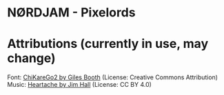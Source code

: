 # NØRDJAM - Pixelords



# Attributions (currently in use, may change)


Font: [ChiKareGo2 by Giles Booth](http://www.pentacom.jp/pentacom/bitfontmaker2/gallery/?id=3780) (License: Creative Commons Attribution)
Music: [Heartache by Jim Hall](https://freemusicarchive.org/music/jim-hall/synth-kid-elsewhere/heartache) (License: CC BY 4.0)
